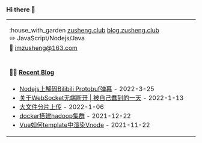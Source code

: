 ### Hi there 👋

<!--
**imzusheng/imzusheng** is a ✨ _special_ ✨ repository because its `README.md` (this file) appears on your GitHub profile.

Here are some ideas to get you started:

- 🔭 I’m currently working on ...
- 🌱 I’m currently learning ...
- 👯 I’m looking to collaborate on ...
- 🤔 I’m looking for help with ...
- 💬 Ask me about ...
- 📫 How to reach me: ...
- 😄 Pronouns: ...
- ⚡ Fun fact: ...
-->

<table>
<tr>
<td valign="middle" width="50%">

:house_with_garden [zusheng.club](https://zusheng.club) [blog.zusheng.club](https://blog.zusheng.club)<br/>
:pencil2: JavaScript/Nodejs/Java<br/>
:email: imzusheng@163.com<br/>

</td>

<tr>
<td valign="top" width="50%">

#### 🤹‍♀️ <a href="https://blog.zusheng.club/" target="_blank">Recent Blog</a>

<!-- START_SECTION:blog -->
* <a href='https://blog.zusheng.club/Blog/Detail?_id=623d8f194c5813a16dccfe8f' target='_blank'>Nodejs上解码Bilibili Protobuf弹幕</a> - 2022-3-25
* <a href='https://blog.zusheng.club/Blog/Detail?_id=61dfabfa4c5813a16dccfe88' target='_blank'>关于WebSocket无端断开 | 被自己蠢到的一天</a> - 2022-1-13
* <a href='https://blog.zusheng.club/Blog/Detail?_id=61d5bea64c5813a16dccfe85' target='_blank'>大文件分片上传</a> - 2022-1-06
* <a href='https://blog.zusheng.club/Blog/Detail?_id=61c2a7cb32b36a6dd9e211cf' target='_blank'>docker搭建hadoop集群</a> - 2021-12-22
* <a href='https://blog.zusheng.club/Blog/Detail?_id=6199cc88e85dfe01832d1ec1' target='_blank'>Vue如何template中渲染Vnode</a> - 2021-11-22
<!-- END_SECTION:blog -->

</td>
</tr>
</table>

